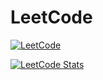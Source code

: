 # LeetCode

[![LeetCode](https://img.shields.io/badge/LeetCode-000?style=for-the-badge&logo=leetcode)](https://leetcode.com/IgnatovEI)

[![LeetCode Stats](https://leetcard.jacoblin.cool/IgnatovEI?theme=dark&font=baloo)](https://leetcode.com/IgnatovEI)


